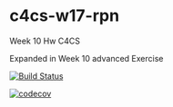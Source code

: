 # c4cs-w17-rpn
Week 10 Hw C4CS

Expanded in Week 10 advanced Exercise

[![Build Status](https://travis-ci.org/astaut/c4cs-w17-rpn.svg?.png)](https://travis-ci.org/astaut/c4cs-w17-rpn.svg?)

[![codecov](https://codecov.io/gh/astaut/c4cs-w17-rpn/branch/master/graph/badge.svg)](https://codecov.io/gh/astaut/c4cs-w17-rpn)
